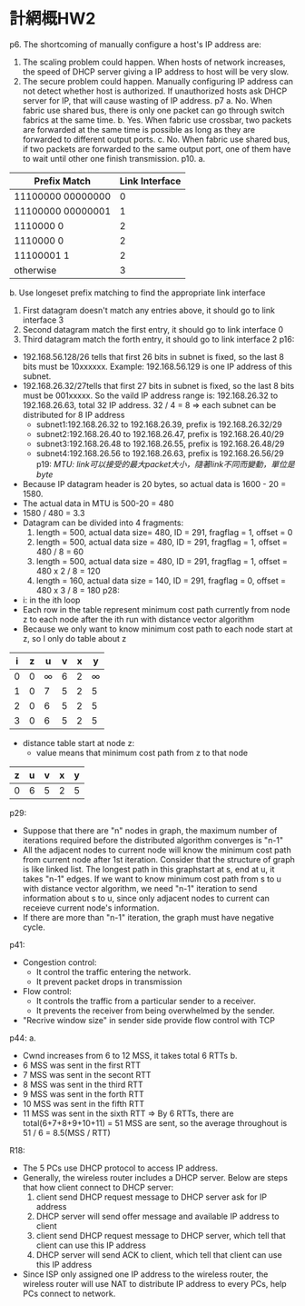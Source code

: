 # 計網概HW2
p6. 
The shortcoming of manually configure a host's IP address are:
1. The scaling problem could happen. When hosts of network increases, the speed of DHCP server giving a IP address to host will be very slow.
2. The secure problem could happen. Manually configuring IP address can not  detect whether host is authorized. If unauthorized hosts ask DHCP server for IP, that will cause wasting of IP address.
p7
a. No. When fabric use shared bus, there is only one packet can go through switch fabrics at the same time.
b. Yes. When fabric use crossbar, two packets are forwarded at the same time is possible as long as they are forwarded to different output ports.
c. No. When fabric use shared bus, if two packets are forwarded to the same output port, one of them have to wait until other one finish transmission.
p10. 
a.

| Prefix Match | Link Interface |
| ------------ | -------------- |
|11100000 00000000 |        0        |
|11100000 00000001|      1          |
|1110000 0 |              2  |
|1110000 0|             2   |
|11100001 1|          2      |
| otherwise| 3         |


b. Use longeset prefix matching to find the appropriate link interface
1. First datagram doesn't match any entries above, it should go to link interface 3
2. Second datagram match the first entry, it should go to link interface 0
3. Third datagram match the forth entry, it should go to link interface 2
p16:
- 192.168.56.128/26 tells that first 26 bits in subnet is fixed, so the last 8 bits must be 10xxxxxx. 
	Example: 192.168.56.129 is one IP address of this subnet.
- 192.168.26.32/27tells that first 27 bits in subnet is fixed, so the last 8 bits must be 001xxxxx. So the vaild IP address range is: 192.168.26.32 to 192.168.26.63, total 32 IP address.
	32 / 4 = 8 => each subnet can be distributed for 8 IP address
	- subnet1:192.168.26.32 to 192.168.26.39, prefix is 192.168.26.32/29
	- subnet2:192.168.26.40 to 192.168.26.47, prefix is 192.168.26.40/29
	- subnet3:192.168.26.48 to 192.168.26.55, prefix is 192.168.26.48/29
	- subnet4:192.168.26.56 to 192.168.26.63, prefix is 192.168.26.56/29
p19:
*MTU: link可以接受的最大packet大小，隨著link不同而變動，單位是byte*
- Because IP datagram header is 20 bytes, so actual data is 1600 - 20 = 1580.
- The actual data in MTU is 500-20 = 480
- 1580 / 480 = 3.3
- Datagram can be divided into 4 fragments:
	1. length = 500, actual data size= 480, ID = 291, fragflag = 1, offset = 0
	2. length = 500, actual data size = 480, ID = 291, fragflag = 1, offset = 480 / 8 = 60
	3. length = 500, actual data size = 480, ID = 291, fragflag = 1, offset = 480 x 2 / 8 = 120
	4. length = 160, actual data size = 140, ID = 291, fragflag = 0, offset = 480 x 3 / 8 = 180
p28:
- i: in the ith loop
- Each row in the table represent minimum cost path currently from node z to each node after the ith run with distance vector algorithm
- Because we only want to know minimum cost path to each node start at z, so I only do table about z

| i | z    |   u  |   v  |x | y |
| -------- | --- | --- | --- | -------- | -------- |
|    0      |   0  |  ∞   |  6   |   2       |     ∞     |
|     1     |  0   |  7   | 5    |   2       |     5     |
|     2     | 0    |  6   |  5   |    2      |    5      |
| 3    |   0  |  6   | 5    | 2     | 5     |

- distance table start at node z:
	- value means that minimum cost path from z to that node


| z    |   u  | v | x | y |
| --- | --- | -------- | -------- | -------- |
|   0  |   6  | 5     | 2    | 5     |


p29:
- Suppose that there are "n" nodes in graph, the maximum number of iterations required before the distributed algorithm converges is "n-1"
- All the adjacent nodes to current node will know the minimum cost path from current node after 1st iteration.
	Consider that the structure of graph is like linked list. The longest path in this graphstart at s, end at u, it takes "n-1" edges. If we want to know minimum cost path from s to u with distance vector algorithm, we need "n-1" iteration to send information about s to u, since only adjacent nodes to current can receieve current node's information.
- If there are more than "n-1" iteration, the graph must have negative  cycle.

p41:
- Congestion control: 
	- It control the traffic entering the network.
	- It prevent packet drops in transmission
- Flow control:
	- It controls the traffic from a particular sender to a receiver.
	- It prevents the receiver from being overwhelmed by the sender.
- "Recrive window size" in sender side provide flow control with TCP

p44:
a. 
- Cwnd increases from 6 to 12 MSS, it takes total 6 RTTs
b. 
- 6 MSS was sent in the first RTT
- 7 MSS was sent in the secont RTT
- 8 MSS was sent in the third RTT
- 9 MSS was sent in the forth RTT
- 10 MSS was sent in the fifth RTT
- 11 MSS was sent in the sixth RTT
=> By 6 RTTs, there are total(6+7+8+9+10+11) = 51 MSS are sent, so the average throughout is 51 / 6 =  8.5(MSS / RTT)

R18:
- The 5 PCs use DHCP protocol to access IP address.
- Generally, the wireless router includes a DHCP server. Below are steps that how client connect to DHCP server:
	1. client send DHCP request message to DHCP server ask for IP address
	2. DHCP server will send offer message and available IP address to client
	3. client send DHCP request message to DHCP server, which tell that client can use this IP address
	4. DHCP server will send ACK to client, which tell that client can use this IP address
- Since ISP only assigned one IP address to the wireless router, the wireless router will use NAT to distribute IP address to every PCs, help PCs connect to network.